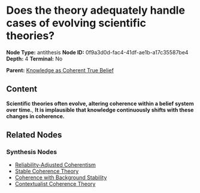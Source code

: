 # Does the theory adequately handle cases of evolving scientific theories?

**Node Type:** antithesis
**Node ID:** 0f9a3d0d-fac4-41df-ae1b-a17c35587be4
**Depth:** 4
**Terminal:** No

**Parent:** [Knowledge as Coherent True Belief](knowledge-as-coherent-true-belief-synthesis-788838f1-f6a9-49d1-934f-e88e208e83d7.md)

## Content

**Scientific theories often evolve, altering coherence within a belief system over time.**, **It is implausible that knowledge continuously shifts with these changes in coherence.**

## Related Nodes

### Synthesis Nodes

- [Reliability-Adjusted Coherentism](reliability-adjusted-coherentism-synthesis-232f317f-5e90-40da-aba2-2eb7ee5ca7a9.md)
- [Stable Coherence Theory](stable-coherence-theory-synthesis-fb1daa9a-09bf-4dc0-b961-26a6fddb8aef.md)
- [Coherence with Background Stability](coherence-with-background-stability-synthesis-fbe86573-f9d7-4974-85fc-a7d1a85cf4c3.md)
- [Contextualist Coherence Theory](contextualist-coherence-theory-synthesis-017b5e06-b328-4435-857a-dd3583009240.md)
